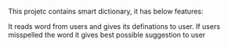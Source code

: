 This projetc contains smart dictionary, it has below features:

It reads word from users and gives its definations to user.
If users misspelled the word it gives best possible suggestion to user

